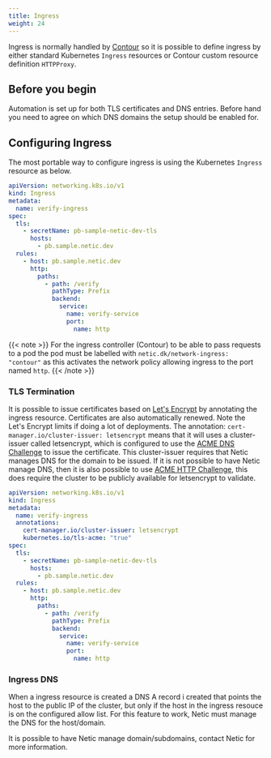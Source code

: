 ```yaml
---
title: Ingress
weight: 24
---
```


Ingress is normally handled by [Contour](https://projectcontour.io/) so it is possible to
define ingress by either standard Kubernetes `Ingress` resources or Contour custom resource
definition `HTTPProxy`.

## Before you begin

Automation is set up for both TLS certificates and DNS entries. Before hand you need to agree on which
DNS domains the setup should be enabled for.

## Configuring Ingress

The most portable way to configure ingress is using the Kubernetes `Ingress` resource as below.

```yaml
apiVersion: networking.k8s.io/v1
kind: Ingress
metadata:
  name: verify-ingress
spec:
  tls:
    - secretName: pb-sample-netic-dev-tls
      hosts:
        - pb.sample.netic.dev
  rules:
    - host: pb.sample.netic.dev
      http:
        paths:
          - path: /verify
            pathType: Prefix
            backend:
              service:
                name: verify-service
                port:
                  name: http
```

{{< note >}}
For the ingress controller (Contour) to be able to pass requests to a pod the pod must be labelled with
`netic.dk/network-ingress: "contour"` as this activates the network policy allowing ingress to the port
named `http`.
{{< /note >}}

### TLS Termination

It is possible to issue certificates based on [Let's Encrypt](https://letsencrypt.org/) by annotating the
ingress resource. Certificates are also automatically renewed. Note the Let's Encrypt limits if doing
a lot of deployments.
The annotation: `cert-manager.io/cluster-issuer: letsencrypt` means that it will uses a cluster-issuer called letsencrypt,
which is configured to use the [ACME DNS Challenge](https://datatracker.ietf.org/doc/html/rfc8555#section-8.4) to issue the certificate.
This cluster-issuer requires that Netic manages DNS for the domain to be issued.
If it is not possible to have Netic manage DNS, then it is also possible to use [ACME HTTP Challenge](https://datatracker.ietf.org/doc/html/rfc8555#section-8.3),
this does require the cluster to be publicly available for letsencrypt to validate.


```yaml
apiVersion: networking.k8s.io/v1
kind: Ingress
metadata:
  name: verify-ingress
  annotations:
    cert-manager.io/cluster-issuer: letsencrypt
    kubernetes.io/tls-acme: "true"
spec:
  tls:
    - secretName: pb-sample-netic-dev-tls
      hosts:
        - pb.sample.netic.dev
  rules:
    - host: pb.sample.netic.dev
      http:
        paths:
          - path: /verify
            pathType: Prefix
            backend:
              service:
                name: verify-service
                port:
                  name: http
```

### Ingress DNS

When a ingress resource is created a DNS A record i created that points the host to the public IP of the cluster,
but only if the host in the ingress resouce is on the configured allow list.
For this feature to work, Netic must manage the DNS for the host/domain.

It is possible to have Netic manage domain/subdomains, contact Netic for more information. 